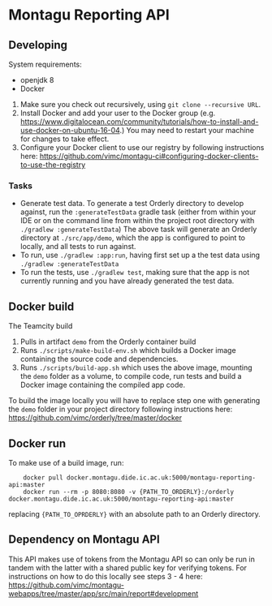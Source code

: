 # Montagu Reporting API

## Developing
System requirements:
* openjdk 8
* Docker

1. Make sure you check out recursively, using `git clone --recursive URL`.
2. Install Docker and add your user to the Docker group 
   (e.g. https://www.digitalocean.com/community/tutorials/how-to-install-and-use-docker-on-ubuntu-16-04.) 
   You may need to restart your machine for changes to take effect.
3. Configure your Docker client to use our registry by following instructions 
   here: https://github.com/vimc/montagu-ci#configuring-docker-clients-to-use-the-registry

### Tasks
* Generate test data. To generate a test Orderly directory to develop against, 
  run the `:generateTestData` gradle task (either from within your IDE or on the
  command line from within the project root directory with 
  `./gradlew :generateTestData`)
  The above task will generate an Orderly directory at `./src/app/demo`, which 
  the app is configured to point to locally, and all tests to run against.
* To run, use `./gradlew :app:run`, having first set up a the test data using
  `./gradlew :generateTestData`
* To run the tests, use `./gradlew test`, making sure that the app is not 
  currently running and you have already generated the test data.

## Docker build
The Teamcity build
1. Pulls in artifact `demo` from the Orderly container build
2. Runs `./scripts/make-build-env.sh` which builds a Docker image containing the source code and dependencies.
3. Runs `./scripts/build-app.sh` which uses the above image, mounting the `demo` folder as a volume, to compile code, run tests and build a Docker image
containing the compiled app code.

To build the image locally you will have to replace step one with generating the `demo` folder in your project directory following instructions here: https://github.com/vimc/orderly/tree/master/docker

## Docker run
To make use of a build image, run:

        docker pull docker.montagu.dide.ic.ac.uk:5000/montagu-reporting-api:master
        docker run --rm -p 8080:8080 -v {PATH_TO_ORDERLY}:/orderly docker.montagu.dide.ic.ac.uk:5000/montagu-reporting-api:master

replacing `{PATH_TO_OPRDERLY}` with an absolute path to an Orderly directory.

## Dependency on Montagu API
This API makes use of tokens from the Montagu API so can only be run in tandem with the latter with a shared public key for verifying tokens. For instructions on how to do this locally see steps 3 - 4 here: https://github.com/vimc/montagu-webapps/tree/master/app/src/main/report#development
